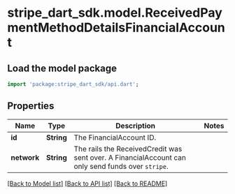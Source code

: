 # stripe_dart_sdk.model.ReceivedPaymentMethodDetailsFinancialAccount

## Load the model package
```dart
import 'package:stripe_dart_sdk/api.dart';
```

## Properties
Name | Type | Description | Notes
------------ | ------------- | ------------- | -------------
**id** | **String** | The FinancialAccount ID. | 
**network** | **String** | The rails the ReceivedCredit was sent over. A FinancialAccount can only send funds over `stripe`. | 

[[Back to Model list]](../README.md#documentation-for-models) [[Back to API list]](../README.md#documentation-for-api-endpoints) [[Back to README]](../README.md)


